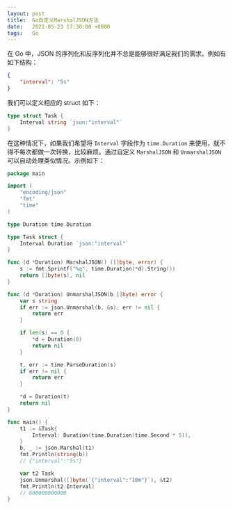 ```yaml
---
layout: post
title:  Go自定义MarshalJSON方法
date:   2021-05-23 17:30:00 +0800
tags:   Go
---
```


在 Go 中，JSON 的序列化和反序列化并不总是能够很好满足我们的需求。例如有如下结构：

```json
{
	"interval": "5s"
}
```

我们可以定义相应的 struct 如下：

```go
type struct Task {
	Interval string `json:"interval"`
}
```

在这种情况下，如果我们希望将 `Interval` 字段作为 `time.Duration` 来使用，就不得不每次都做一次转换，比较麻烦。通过自定义 `MarshalJSON` 和 `UnmarshalJSON` 可以自动处理类似情况。示例如下：

```go
package main

import (
	"encoding/json"
	"fmt"
	"time"
)

type Duration time.Duration

type Task struct {
	Interval Duration `json:"interval"`
}

func (d *Duration) MarshalJSON() ([]byte, error) {
	s := fmt.Sprintf("%q", time.Duration(*d).String())
	return []byte(s), nil
}

func (d *Duration) UnmarshalJSON(b []byte) error {
	var s string
	if err := json.Unmarshal(b, &s); err != nil {
		return err
	}

	if len(s) == 0 {
		*d = Duration(0)
		return nil
	}

	t, err := time.ParseDuration(s)
	if err != nil {
		return err
	}

	*d = Duration(t)
	return nil
}

func main() {
	t1 := &Task{
		Interval: Duration(time.Duration(time.Second * 5)),
	}
	b, _ := json.Marshal(t1)
	fmt.Println(string(b))
	// {"interval":"5s"}

	var t2 Task
	json.Unmarshal([]byte(`{"interval":"10m"}`), &t2)
	fmt.Println(t2.Interval)
	// 600000000000
}
```
